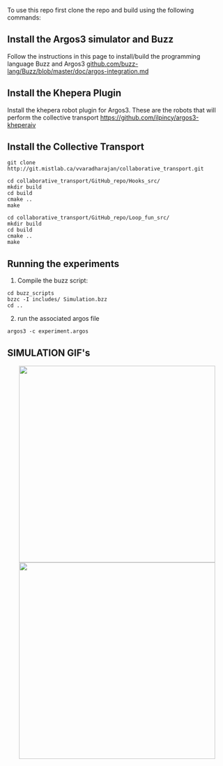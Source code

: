 To use this repo first clone the repo and build using the following commands: 

## Install the Argos3 simulator and Buzz
Follow the instructions in this page to install/build the programming language Buzz and Argos3 [github.com/buzz-lang/Buzz/blob/master/doc/argos-integration.md](https://github.com/buzz-lang/Buzz/blob/master/doc/argos-integration.md)

## Install the Khepera Plugin 
Install the khepera robot plugin for Argos3. These are the robots that will perform the collective transport
https://github.com/ilpincy/argos3-kheperaiv

## Install the Collective Transport

```
git clone http://git.mistlab.ca/vvaradharajan/collaborative_transport.git

cd collaborative_transport/GitHub_repo/Hooks_src/
mkdir build
cd build
cmake ..
make 

cd collaborative_transport/GitHub_repo/Loop_fun_src/
mkdir build
cd build
cmake ..
make 
```
## Running the experiments


1. Compile the buzz script:

```
cd buzz_scripts
bzzc -I includes/ Simulation.bzz
cd ..
```
2. run the associated argos file 
```
argos3 -c experiment.argos
```

## SIMULATION GIF's
<p align="center">
  <img src="https://git.mistlab.ca/vvaradharajan/collaborative_transport/-/raw/master/videos/25.gif?ref_type=heads" width="450"/>
  <img src="https://git.mistlab.ca/vvaradharajan/collaborative_transport/-/raw/master/videos/50.gif?ref_type=heads" width="450"/>
</p>

